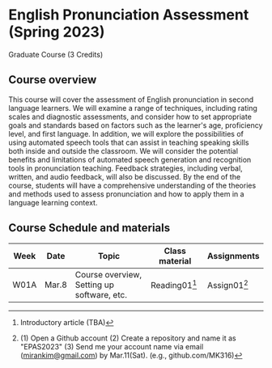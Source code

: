 # English Pronunciation Assessment (Spring 2023)
Graduate Course (3 Credits)

## Course overview
This course will cover the assessment of English pronunciation in second language learners. We will examine a range of techniques, including rating scales and diagnostic assessments, and consider how to set appropriate goals and standards based on factors such as the learner's age, proficiency level, and first language. In addition, we will explore the possibilities of using automated speech tools that can assist in teaching speaking skills both inside and outside the classroom.  We will consider the potential benefits and limitations of automated speech generation and recognition tools in pronunciation teaching. Feedback strategies, including verbal, written, and audio feedback, will also be discussed. By the end of the course, students will have a comprehensive understanding of the theories and methods used to assess pronunciation and how to apply them in a language learning context.

## Course Schedule and materials

|Week|Date|Topic|Class material|Assignments|
|--|--|--|--|--|
|W01A|Mar.8|Course overview, Setting up software, etc.|Reading01[^1]|Assign01[^2]|

[^1]: Introductory article (TBA)
[^2]: (1) Open a Github account (2) Create a repository and name it as "EPAS2023" (3) Send me your account name via email (mirankim@gmail.com) by Mar.11(Sat). (e.g., github.com/MK316)
